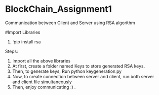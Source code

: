 # BlockChain_Assignment1

Communication between Client and Server using RSA algorithm

#Import Libraries

1. !pip install rsa

Steps:
1. Import all the above libraries
2. At first, create a folder named Keys to store generated RSA keys.
3. Then, to generate keys, Run python keygeneration.py
4. Now, to create connection between server and client, run both server and client file simultaneously
5. Then, enjoy communicating :) .
